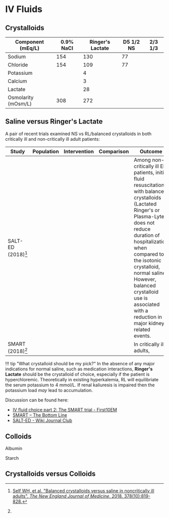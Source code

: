 # IV Fluids
## Crystalloids
 | Component (mEq/L)   | 0.9% NaCl | Ringer's Lactate | D5 1/2 NS | 2/3 1/3 |
 | ------------------- | --------- | ---------------- | --------- | ------- |
 | Sodium              | 154       | 130              | 77        |         | 
 | Chloride            | 154       | 109              | 77        |         |
 | Potassium           |           | 4                |           |         |
 | Calcium             |           | 3                |           |         |
 | Lactate             |           | 28               |           |         |
 | Osmolarity (mOsm/L) | 308       | 272              |        |         |

## Saline versus Ringer's Lactate
A pair of recent trials examined NS vs RL/balanced crystalloids in both critically ill and non-critically ill adult patients:

| Study              | Population | Intervention | Comparison | Outcome                                                                                                                                                                                                                                                                                                                                |
| ------------------ | ---------- | ------------ | ---------- | -------------------------------------------------------------------------------------------------------------------------------------------------------------------------------------------------------------------------------------------------------------------------------------------------------------------------------------- |
| SALT-ED (2018)[^1] |            |              |            | Among non-critically ill ED patients, initial fluid resuscitation with balanced crystalloids (Lactated Ringer's or Plasma-Lyte) does not reduce duration of hospitalization when compared to the isotonic crystalloid, normal saline. However, balanced crystalloid use is associated with a reduction in major kidney-related events. |
| SMART (2018)[^2]   |            |              |            | In critically ill adults,                                                                                                                                                                                                                                                                                                              |

[^1]: [Self WH, et al. "Balanced crystalloids versus saline in noncritically ill adults". *The New England Journal of Medicine*. 2018. 378(10):819-828.](http://www.nejm.org/doi/full/10.1056/NEJMoa1711586)
[^2]: 

!!! tip "What crystalloid should be my pick?"
    In the absence of any major indications for normal saline, such as medication interactions, **Ringer's Lactate** should be the crystalloid of choice, especially if the patient is hyperchloremic. Theoretically in existing hyperkalemia, RL will equilibriate the serum potassium to 4 mmol/L. If renal kaliuresis is impaired then the potassium load *may* lead to accumulation.

Discussion can be found here:

- [IV fluid choice part 2: The SMART trial - First10EM](https://first10em.com/smart/)
- [SMART – The Bottom Line](https://www.thebottomline.org.uk/summaries/icm/smart/)
- [SALT-ED - Wiki Journal Club](https://www.wikijournalclub.org/wiki/SALT-ED)

## Colloids
Albumin

Starch

## Crystalloids versus Colloids